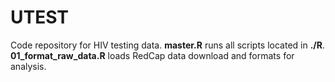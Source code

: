 UTEST
=====

Code repository for HIV testing data. **master.R** runs all scripts located in **./R**.  **01_format_raw_data.R** loads RedCap data download and formats for analysis.
